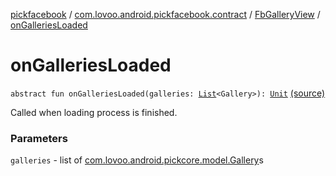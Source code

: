 [pickfacebook](../../index.md) / [com.lovoo.android.pickfacebook.contract](../index.md) / [FbGalleryView](index.md) / [onGalleriesLoaded](./on-galleries-loaded.md)

# onGalleriesLoaded

`abstract fun onGalleriesLoaded(galleries: `[`List`](https://kotlinlang.org/api/latest/jvm/stdlib/kotlin.collections/-list/index.html)`<Gallery>): `[`Unit`](https://kotlinlang.org/api/latest/jvm/stdlib/kotlin/-unit/index.html) [(source)](https://github.com/lovoo/android-pickpic/blob/master/pickfacebook/pickfacebook/src/main/kotlin/com/lovoo/android/pickfacebook/contract/FbGalleryView.kt#L39)

Called when loading process is finished.

### Parameters

`galleries` - list of [com.lovoo.android.pickcore.model.Gallery](#)s